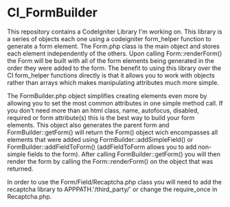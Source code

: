 CI_FormBuilder
==============

This repository contains a CodeIgniter Library I'm working on. This library is a series of objects each one using a codeigniter form_helper
function to generate a form element. The Form.php class is the main object and stores each element independently of the others. Upon calling
Form::renderForm() the Form will be built with all of the form elements being generated in the order they were added to the form. The benefit
to using this library over the CI form_helper functions directly is that it allows you to work with objects rather than arrays which makes
manipulating attributes much more simple.

The FormBuilder.php object simplifies creating elements even more by allowing you to set the most common attributes in one simple method call.
If you don't need more than an html class, name, autofocus, disabled, required or form attribute(s) this is the best way to build your form
elements. This object also generates the parent form and FormBuilder::getForm() will return the Form() object wich encompasses all elements that
were added using FormBuilder::addSimpleField() or FormBuilder::addFieldToForm() (addFieldToForm allows you to add non-simple fields to the form).
After calling FormBuilder::getForm() you will then render the form by calling the Form::renderForm() on the object that was returned.

In order to use the Form/Field/Recaptcha.php class you will need to add the recaptcha library to APPPATH.'/third_party/' or change the require_once
in Recaptcha.php.

